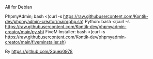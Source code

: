 All for Debian

PhpmyAdmin;   bash <(curl -s https://raw.githubusercontent.com/Kontik-dev/phpmyadmin-creator/main/php.sh)
Python: bash <(curl -s https://raw.githubusercontent.com/Kontik-dev/phpmyadmin-creator/main/py.sh)
  FiveM Installer: bash <(curl -s https://raw.githubusercontent.com/Kontik-dev/phpmyadmin-creator/main/fiveminstaller.sh)

By https://github.com/Squex0978

